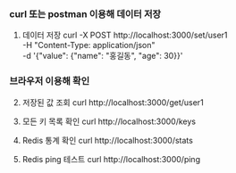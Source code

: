### curl 또는 postman 이용해 데이터 저장
1. 데이터 저장
curl -X POST http://localhost:3000/set/user1 \
  -H "Content-Type: application/json" \
  -d '{"value": {"name": "홍길동", "age": 30}}'

### 브라우저 이용해 확인
2. 저장된 값 조회
curl http://localhost:3000/get/user1

3. 모든 키 목록 확인
curl http://localhost:3000/keys

4. Redis 통계 확인
curl http://localhost:3000/stats

5. Redis ping 테스트
curl http://localhost:3000/ping
